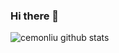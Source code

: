 ### Hi there 👋

![cemonliu github stats](https://github-readme-stats.vercel.app/api?username=cemonliu&show_icons=true)

<!-- 编程语言统计 -->
<!-- [![Top Langs](https://github-readme-stats.vercel.app/api/top-langs/?username=cemonliu&hide=html,css)](https://github.com/XPoet) -->




<!--
**cemonliu/cemonliu** is a ✨ _special_ ✨ repository because its `README.md` (this file) appears on your GitHub profile.

Here are some ideas to get you started:

- 🔭 I’m currently working on ...
- 🌱 I’m currently learning ...
- 👯 I’m looking to collaborate on ...
- 🤔 I’m looking for help with ...
- 💬 Ask me about ...
- 📫 How to reach me: ...
- 😄 Pronouns: ...
- ⚡ Fun fact: ...
-->

